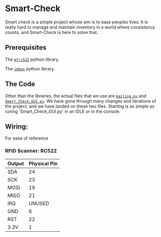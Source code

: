 # Smart-Check

Smart check is a simple project whose aim is to ease peoples lives. It is really hard to manage and maintain inventory in a world where consistancy counts, and Smart-Check is here to solve that.

## Prerequisites
The [`mfrc522`](https://pypi.org/project/mfrc522/) python library.

The [`imbox`](https://pypi.org/project/imbox/) python library.

## The Code
Other than the libraries, the actual files that we use are [`mailing.py`](mailing.py) and [`Smart_Check_GUI.py`](Smart_Check_GUI.py). We have gone through many changes and iterations of the project, and we have landed on these two files. Starting is as simple as runing 'Smart_Check_GUI.py' in an IDLE or in the console.

## Wiring:
For ease of reference

### RFID Scanner: RC522

| Output | Physical Pin |
| ---- | ---- | 
| SDA | 24 |
| SCK | 23 | 
| MOSI | 19 |
| MISO | 21 |
| IRQ | UNUSED |
|GND | 6 |
| RST | 22 |
| 3.3V | 1 |
